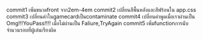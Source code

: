 commit1 เพิ่มขนาดfront จาก2em-4em
commit2 เปลี่ยนสีพื้นหลังและสีฟร้อนใน app.css
commit3 เปลี่ยนคำในgamecardเป็นcontaminate
commit4 เปลี่ยนคำพูดเมื่อเราผ่านเป็น Omg!!!YouPass!!!! เมื่อไม่ผ่านเป็น Faliure,TryAgain
commit5 เพิ่มfunctionการนับจำนวนรอบที่ผู้เล่นเรียงผิด